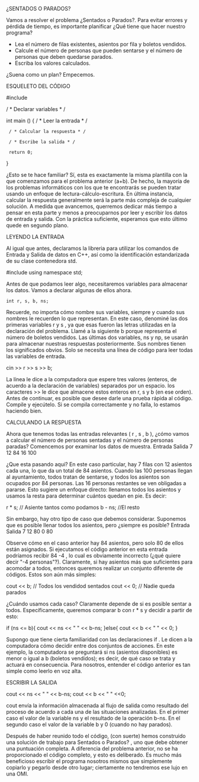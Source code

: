 ¿SENTADOS O PARADOS? 

Vamos a resolver el problema ¿Sentados o Parados?. Para evitar errores y pérdida de tiempo, es importante planificar ¿Qué tiene que hacer nuestro programa? 
- Lea el número de filas existentes, asientos por fila y boletos vendidos. 
- Calcule el número de personas que pueden sentarse y el número de personas que deben quedarse parados. 
- Escriba los valores calculados. 

¿Suena como un plan? Empecemos. 


ESQUELETO DEL CÓDIGO 
 
#include <iostream>

 / * Declarar variables * /

 int main () {
	 / * Leer la entrada * /
	
	 / * Calcular la respuesta * /
	
	 / * Escribe la salida * /
	
	 return 0;
 } 
  
¿Esto se te hace familiar? Sí, esta es exactamente la misma plantilla con la que comenzamos para el problema anterior (a+b). De hecho, la mayoría de los problemas informáticos con los que te encontrarás se pueden tratar usando un enfoque de lectura-cálculo-escritura. En última instancia, calcular la respuesta generalmente será la parte más compleja de cualquier solución. A medida que avancemos, querremos dedicar más tiempo a pensar en esta parte y menos a preocuparnos por leer y escribir los datos de entrada y salida. Con la práctica suficiente, esperamos que esto último quede en segundo plano. 


LEYENDO LA ENTRADA 

Al igual que antes, declaramos la libreria para utilizar los comandos de Entrada y Salida de datos en C++, así como la identificación estandarizada de su clase contenedora std.

 #include <iostream>
 using namespace std;
 
Antes de que podamos leer algo, necesitaremos variables para almacenar los datos. Vamos a declarar algunas de ellos ahora. 

	int r, s, b, ns; 

Recuerde, no importa cómo nombre sus variables, siempre y cuando sus nombres le recuerden lo que representan. En este caso, denominé las dos primeras variables r y s , ya que esas fueron las letras utilizadas en la declaración del problema. Llamé a la siguiente b porque representa el número de boletos vendidos. Las últimas dos variables, ns y np, se usarán para almacenar nuestras respuestas posteriormente. Sus nombres tienen los significados obvios. 
Solo se necesita una línea de código para leer todas las variables de entrada. 
 
  cin >> r >> s >> b;
  
La línea le dice a la computadora que espere tres valores (enteros, de acuerdo a la declaración de variables) separados por un espacio. los caracteres >> le dice que almacene estos enteros en r, s y b (en ese orden). 
Antes de continuar, es posible que desee darle una prueba rápida al código. Compile y ejecútelo. Si se compila correctamente y no falla, lo estamos haciendo bien. 


CALCULANDO LA RESPUESTA 

Ahora que tenemos todas las entradas relevantes ( r , s , b ), ¿cómo vamos a calcular el número de personas sentadas y el número de personas paradas? Comencemos por examinar los datos de muestra. 
Entrada		Salida 
 7 12		84 16
 100 
   
¿Que esta pasando aqui? En este caso particular, hay 7 filas con 12 asientos cada una, lo que da un total de 84 asientos. Cuando las 100 personas llegan al ayuntamiento, todos tratan de sentarse, y todos los asientos son ocupados por 84 personas. Las 16 personas restantes se ven obligadas a pararse. Esto sugiere un enfoque directo: llenamos todos los asientos y usamos la resta para determinar cuántos quedan en pie. Es decir: 

 r * s;   // Asiente tantos como podamos
 b - ns;  //El resto 

Sin embargo, hay otro tipo de caso que debemos considerar. Suponemos que es posible llenar todos los asientos, pero ¿siempre es posible? 
Entrada		Salida 
 7 12		80 0
 80 
   
Observe cómo en el caso anterior hay 84 asientos, pero solo 80 de ellos están asignados. Si ejecutamos el código anterior en esta entrada podríamos recibir 84 -4 , lo cual es obviamente incorrecto (¿qué quiere decir "-4 personas"?). Claramente, si hay asientos más que suficientes para acomodar a todos, entonces queremos realizar un conjunto diferente de códigos. Estos son aún más simples: 

 cout << b;  // Todos los vendidod sentados
 cout << 0;  // Nadie queda parados 

¿Cuándo usamos cada caso? Claramente depende de si es posible sentar a todos. Específicamente, queremos comparar b con r * s y decidir a partir de esto: 

 if (ns <= b){
	 cout << ns << " " << b-ns;
 }else{
     cout << b << " " << 0;
 }
 
Supongo que tiene cierta familiaridad con las declaraciones if . Le dicen a la computadora cómo decidir entre dos conjuntos de acciones. En este ejemplo, la computadora se preguntará si ns (asientos disponibles) es menor o igual a b (boletos vendidos); es decir, de qué caso se trata y actuará en consecuencia. Para nosotros, entender el código anterior es tan simple como leerlo en voz alta. 


ESCRIBIR LA SALIDA 

 cout << ns << " " << b-ns;
 cout << b  << " " <<0;

cout envía la información almacenada al flujo de salida como resultado del proceso de acuerdo a cada una de las situaciones analizadas. 
En el primer  caso el valor de la variable ns y el resultado de la operación b-ns.
En el segundo caso el valor de la variable b  y 0 (cuando no hay parados).

Después de haber reunido todo el código, (con suerte) hemos construido una solución de trabajo para Sentados o Parados? , uno que debe obtener una puntuación completa. A diferencia del problema anterior, no se ha proporcionado el código completo, y esto es deliberado. Es mucho más beneficioso escribir el programa nosotros mismos que simplemente copiarlo y pegarlo desde otro lugar; ciertamente no tendremos ese lujo en una OMI. 

